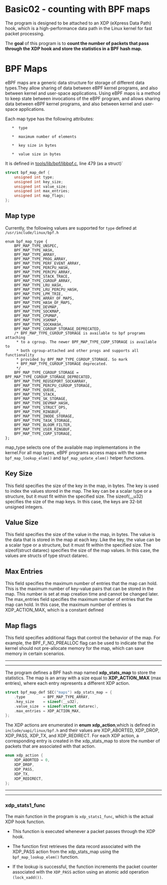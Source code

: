 # Basic02 - counting with BPF maps

The program is designed to be attached to an XDP (eXpress Data Path) hook, which is a high-performance data path in the Linux kernel for fast packet processing. 

The **goal** of this program is to **count the number of packets that pass through the XDP hook and store the statistics in a BPF hash map.**

# BPF Maps

  eBPF maps are a generic data structure for storage of different data types.They allow sharing of data between eBPF kernel programs, and also between kernel and user-space applications.
  Using eBPF maps is a method to keep state between invocations of the eBPF program, and allows sharing data between eBPF kernel programs, and also between kernel and user-space applications.


  Each map type has the following attributes:


       *  type

       *  maximum number of elements

       *  key size in bytes

       *  value size in bytes

It is defined in [tools/lib/bpf/libbpf.c](https://elixir.bootlin.com/linux/latest/source/tools/lib/bpf/libbpf.c#L479), line 479 (as a struct)`

```C
struct bpf_map_def {
	unsigned int type;
	unsigned int key_size;
	unsigned int value_size;
	unsigned int max_entries;
	unsigned int map_flags;
};
```
## Map type 
Currently, the following values are supported for `type` defined at `/usr/include/linux/bpf.h`
```
enum bpf_map_type {
	BPF_MAP_TYPE_UNSPEC,
	BPF_MAP_TYPE_HASH,
	BPF_MAP_TYPE_ARRAY,
	BPF_MAP_TYPE_PROG_ARRAY,
	BPF_MAP_TYPE_PERF_EVENT_ARRAY,
	BPF_MAP_TYPE_PERCPU_HASH,
	BPF_MAP_TYPE_PERCPU_ARRAY,
	BPF_MAP_TYPE_STACK_TRACE,
	BPF_MAP_TYPE_CGROUP_ARRAY,
	BPF_MAP_TYPE_LRU_HASH,
	BPF_MAP_TYPE_LRU_PERCPU_HASH,
	BPF_MAP_TYPE_LPM_TRIE,
	BPF_MAP_TYPE_ARRAY_OF_MAPS,
	BPF_MAP_TYPE_HASH_OF_MAPS,
	BPF_MAP_TYPE_DEVMAP,
	BPF_MAP_TYPE_SOCKMAP,
	BPF_MAP_TYPE_CPUMAP,
	BPF_MAP_TYPE_XSKMAP,
	BPF_MAP_TYPE_SOCKHASH,
	BPF_MAP_TYPE_CGROUP_STORAGE_DEPRECATED,
	/* BPF_MAP_TYPE_CGROUP_STORAGE is available to bpf programs attaching
	 * to a cgroup. The newer BPF_MAP_TYPE_CGRP_STORAGE is available to
	 * both cgroup-attached and other progs and supports all functionality
	 * provided by BPF_MAP_TYPE_CGROUP_STORAGE. So mark
	 * BPF_MAP_TYPE_CGROUP_STORAGE deprecated.
	 */
	BPF_MAP_TYPE_CGROUP_STORAGE = BPF_MAP_TYPE_CGROUP_STORAGE_DEPRECATED,
	BPF_MAP_TYPE_REUSEPORT_SOCKARRAY,
	BPF_MAP_TYPE_PERCPU_CGROUP_STORAGE,
	BPF_MAP_TYPE_QUEUE,
	BPF_MAP_TYPE_STACK,
	BPF_MAP_TYPE_SK_STORAGE,
	BPF_MAP_TYPE_DEVMAP_HASH,
	BPF_MAP_TYPE_STRUCT_OPS,
	BPF_MAP_TYPE_RINGBUF,
	BPF_MAP_TYPE_INODE_STORAGE,
	BPF_MAP_TYPE_TASK_STORAGE,
	BPF_MAP_TYPE_BLOOM_FILTER,
	BPF_MAP_TYPE_USER_RINGBUF,
	BPF_MAP_TYPE_CGRP_STORAGE,
};
```
map_type selects one of the available map implementations in the kernel.For all map types, eBPF programs access maps with the same `bpf_map_lookup_elem()` and `bpf_map_update_elem()` helper functions.

## Key Size
This field specifies the size of the key in the map, in bytes. The key is used to index the values stored in the map. The key can be a scalar type or a structure, but it must fit within the specified size.
The sizeof(__u32) specifies the size of the map keys. In this case, the keys are 32-bit unsigned integers.

## Value Size

This field specifies the size of the value in the map, in bytes. The value is the data that is stored in the map at each key. Like the key, the value can be a scalar type or a structure, but it must fit within the specified size.
The sizeof(struct datarec) specifies the size of the map values. In this case, the values are structs of type struct datarec.

## Max Entries

 This field specifies the maximum number of entries that the map can hold. This is the maximum number of key-value pairs that can be stored in the map. This number is set at map creation time and cannot be changed later.
 The max_entries field specifies the maximum number of entries that the map can hold. In this case, the maximum number of entries is XDP_ACTION_MAX, which is a constant defined

## Map flags

 This field specifies additional flags that control the behavior of the map. For example, the BPF_F_NO_PREALLOC flag can be used to indicate that the kernel should not pre-allocate memory for the map, which can save memory in certain scenarios.

___
___





The program defines a BPF hash map named **xdp_stats_map** to store the statistics. The map is an array with a size equal to **XDP_ACTION_MAX** (max entries), where each entry represents a different XDP action.

```C
struct bpf_map_def SEC("maps") xdp_stats_map = {
	.type        = BPF_MAP_TYPE_ARRAY,
	.key_size    = sizeof(__u32),
	.value_size  = sizeof(struct datarec),
	.max_entries = XDP_ACTION_MAX,
};
```
The XDP actions are enumerated in **enum xdp_action**,which is defined in `include/uapi/linux/bpf.h` and their values are XDP_ABORTED, XDP_DROP, XDP_PASS, XDP_TX, and XDP_REDIRECT. For each XDP action, a corresponding entry is created in the xdp_stats_map to store the number of packets that are associated with that action.

```C
enum xdp_action {
	XDP_ABORTED = 0,
	XDP_DROP,
	XDP_PASS,
	XDP_TX,
	XDP_REDIRECT,
};
```

___
___



### xdp_stats1_func

The main function in the program is `xdp_stats1_func`, which is the actual XDP hook function.
* This function is executed whenever a packet passes through the XDP hook.

* The function first retrieves the data record associated with the XDP_PASS action from the xdp_stats_map using the `bpf_map_lookup_elem()` function.
* If the lookup is successful, the function increments the packet counter associated with the `XDP_PASS` action using an atomic add operation `(lock_xadd())`.





